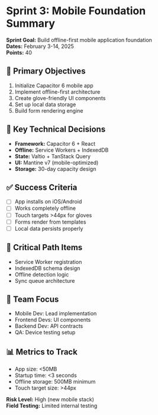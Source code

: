 # Sprint 3: Mobile Foundation Summary

**Sprint Goal:** Build offline-first mobile application foundation  
**Dates:** February 3-14, 2025  
**Points:** 40  

## 🎯 Primary Objectives
1. Initialize Capacitor 6 mobile app
2. Implement offline-first architecture
3. Create glove-friendly UI components
4. Set up local data storage
5. Build form rendering engine

## 📱 Key Technical Decisions
- **Framework:** Capacitor 6 + React
- **Offline:** Service Workers + IndexedDB
- **State:** Valtio + TanStack Query
- **UI:** Mantine v7 (mobile-optimized)
- **Storage:** 30-day capacity design

## ✅ Success Criteria
- [ ] App installs on iOS/Android
- [ ] Works completely offline
- [ ] Touch targets >44px for gloves
- [ ] Forms render from templates
- [ ] Local data persists properly

## 🚨 Critical Path Items
- Service Worker registration
- IndexedDB schema design
- Offline detection logic
- Sync queue architecture

## 👥 Team Focus
- Mobile Dev: Lead implementation
- Frontend Devs: UI components
- Backend Dev: API contracts
- QA: Device testing setup

## 📊 Metrics to Track
- App size: <50MB
- Startup time: <3 seconds
- Offline storage: 500MB minimum
- Touch target size: >44px

**Risk Level:** High (new mobile stack)  
**Field Testing:** Limited internal testing